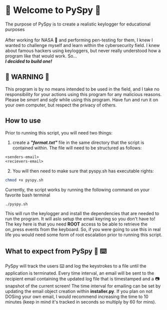 # :ghost: Welcome to PySpy :ghost:
The purpose of PySpy is to create a realistic keylogger for educational purposes</br></br>
After working for NASA :rocket: and performing pen-testing for them, I knew I wanted to challenge myself and learn within the cybersecurity field. I knew about famous hackers using keyloggers, but never really understood how a program like that would work. So...</br>
***I decided to build one!***

## :rotating_light: WARNING :rotating_light:
This program is by no means intended to be used in the field, and I take no responsibility for your actions using this program for any malicious reasons. Please be *smart* and *safe* while using this program. Have fun and run it on your own computer, but respect the privacy of others.

## How to use
Prior to running this script, you will need two things:
1. create a ***"format.txt"*** file in the same directory that the script is contained within. The file will need to be structured as follows:
``` txt
<senders-email>
<recievers-email>
```
2. You will then need to make sure that pyspy.sh has executable rights:
```bash
chmod +x pyspy.sh
```
Currently, the script works by running the following command on your favorite bash terminal </br>
```shell
./pyspy.sh
```
This will run the keylogger and install the dependencies that are needed to run the program. It will aslo setup the email keyring so you don't have to!</br>
The key here is that you need **ROOT** access to be able to retrieve the on_press events from the keyboard. So, if you were going to use this in real life you would need some form of root escalation prior to running this script.

## What to expect from PySpy :snake: :keyboard:
PySpy will track the users :keyboard: and log the keystrokes to a file until the application is terminated. Every time interval, an email will be sent to the recipient email containing the updated log file that is timestamped and a :camera: snapshot of the current screen! The time interval for emailing can be set by updating the email object creation within **installer.py**. If you plan on not DOSing your own email, I would recommend increasing the time to 10 minutes (keep in mind it's tracked in seconds so multiply by 60 for mins).
